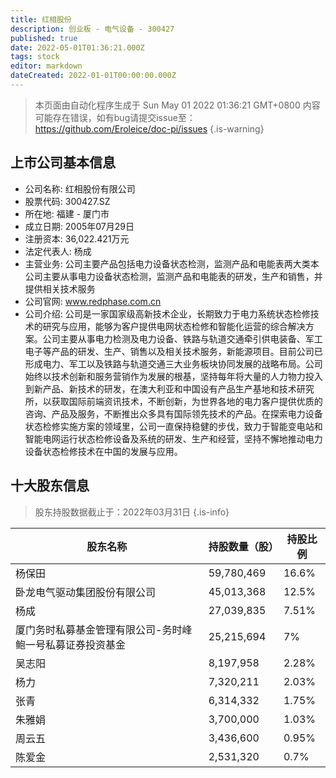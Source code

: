 ```yaml
---
title: 红相股份
description: 创业板 - 电气设备 - 300427
published: true
date: 2022-05-01T01:36:21.000Z
tags: stock
editor: markdown
dateCreated: 2022-01-01T00:00:00.000Z
---
```


> 本页面由自动化程序生成于 Sun May 01 2022 01:36:21 GMT+0800
> 内容可能存在错误，如有bug请提交issue至：https://github.com/Eroleice/doc-pi/issues
{.is-warning}

## 上市公司基本信息
- 公司名称: 红相股份有限公司
- 股票代码: 300427.SZ
- 所在地: 福建 - 厦门市
- 成立日期: 2005年07月29日
- 注册资本: 36,022.421万元
- 法定代表人: 杨成
- 主营业务: 公司主要产品包括电力设备状态检测，监测产品和电能表两大类本公司主要从事电力设备状态检测，监测产品和电能表的研发，生产和销售，并提供相关技术服务
- 公司官网: www.redphase.com.cn
- 公司介绍: 公司是一家国家级高新技术企业，长期致力于电力系统状态检修技术的研究与应用，能够为客户提供电网状态检修和智能化运营的综合解决方案。公司主要从事电力检测及电力设备、铁路与轨道交通牵引供电装备、军工电子等产品的研发、生产、销售以及相关技术服务，新能源项目。目前公司已形成电力、军工以及铁路与轨道交通三大业务板块协同发展的战略布局。公司始终以技术创新和服务营销作为发展的根基，坚持每年将大量的人力物力投入到新产品、新技术的研发，在澳大利亚和中国设有产品生产基地和技术研究所，以获取国际前端资讯技术，不断创新，为世界各地的电力客户提供优质的咨询、产品及服务，不断推出众多具有国际领先技术的产品。在探索电力设备状态检修实施方案的领域里，公司一直保持稳健的步伐，致力于智能变电站和智能电网运行状态检修设备及系统的研发、生产和经营，坚持不懈地推动电力设备状态检修技术在中国的发展与应用。


## 十大股东信息
> 股东持股数据截止于：2022年03月31日
{.is-info}

| 股东名称 | 持股数量（股） | 持股比例 |
| --- | --- | --- |
| 杨保田 | 59,780,469 | 16.6% |
| 卧龙电气驱动集团股份有限公司 | 45,013,368 | 12.5% |
| 杨成 | 27,039,835 | 7.51% |
| 厦门务时私募基金管理有限公司-务时峰鲍一号私募证券投资基金 | 25,215,694 | 7% |
| 吴志阳 | 8,197,958 | 2.28% |
| 杨力 | 7,320,211 | 2.03% |
| 张青 | 6,314,332 | 1.75% |
| 朱雅娟 | 3,700,000 | 1.03% |
| 周云五 | 3,436,600 | 0.95% |
| 陈爱金 | 2,531,320 | 0.7% |





